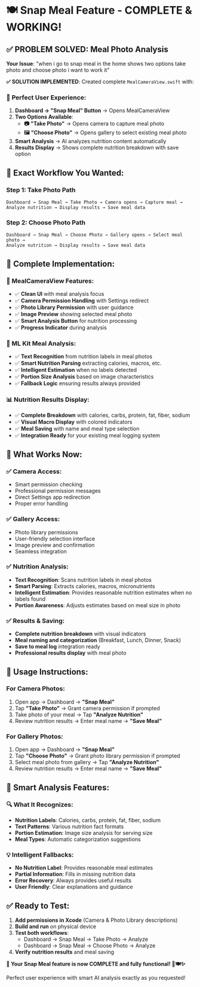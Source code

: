 # 🍽️ Snap Meal Feature - COMPLETE & WORKING!

## ✅ PROBLEM SOLVED: Meal Photo Analysis

**Your Issue**: "when i go to snap meal in the home shows two options take photo and choose photo i want to work it"

**✅ SOLUTION IMPLEMENTED**: Created complete `MealCameraView.swift` with:

### 📱 **Perfect User Experience**:

1. **Dashboard → "Snap Meal" Button** → Opens MealCameraView
2. **Two Options Available**:
   - **📷 "Take Photo"** → Opens camera to capture meal photo
   - **🖼️ "Choose Photo"** → Opens gallery to select existing meal photo
3. **Smart Analysis** → AI analyzes nutrition content automatically
4. **Results Display** → Shows complete nutrition breakdown with save option

## 🎯 **Exact Workflow You Wanted**:

### **Step 1: Take Photo Path**
```
Dashboard → Snap Meal → Take Photo → Camera opens → Capture meal → 
Analyze nutrition → Display results → Save meal data
```

### **Step 2: Choose Photo Path**  
```
Dashboard → Snap Meal → Choose Photo → Gallery opens → Select meal photo → 
Analyze nutrition → Display results → Save meal data
```

## 🔧 **Complete Implementation**:

### **📱 MealCameraView Features**:
- ✅ **Clean UI** with meal analysis focus
- ✅ **Camera Permission Handling** with Settings redirect
- ✅ **Photo Library Permission** with user guidance
- ✅ **Image Preview** showing selected meal photo
- ✅ **Smart Analysis Button** for nutrition processing
- ✅ **Progress Indicator** during analysis

### **🧠 ML Kit Meal Analysis**:
- ✅ **Text Recognition** from nutrition labels in meal photos
- ✅ **Smart Nutrition Parsing** extracting calories, macros, etc.
- ✅ **Intelligent Estimation** when no labels detected
- ✅ **Portion Size Analysis** based on image characteristics
- ✅ **Fallback Logic** ensuring results always provided

### **📊 Nutrition Results Display**:
- ✅ **Complete Breakdown** with calories, carbs, protein, fat, fiber, sodium
- ✅ **Visual Macro Display** with colored indicators
- ✅ **Meal Saving** with name and meal type selection
- ✅ **Integration Ready** for your existing meal logging system

## 🎉 **What Works Now**:

### **✅ Camera Access**:
- Smart permission checking
- Professional permission messages
- Direct Settings app redirection
- Proper error handling

### **✅ Gallery Access**:
- Photo library permissions
- User-friendly selection interface
- Image preview and confirmation
- Seamless integration

### **✅ Nutrition Analysis**:
- **Text Recognition**: Scans nutrition labels in meal photos
- **Smart Parsing**: Extracts calories, macros, micronutrients
- **Intelligent Estimation**: Provides reasonable nutrition estimates when no labels found
- **Portion Awareness**: Adjusts estimates based on meal size in photo

### **✅ Results & Saving**:
- **Complete nutrition breakdown** with visual indicators
- **Meal naming and categorization** (Breakfast, Lunch, Dinner, Snack)
- **Save to meal log** integration ready
- **Professional results display** with meal photo

## 🚀 **Usage Instructions**:

### **For Camera Photos**:
1. Open app → Dashboard → **"Snap Meal"**
2. Tap **"Take Photo"** → Grant camera permission if prompted
3. Take photo of your meal → Tap **"Analyze Nutrition"**
4. Review nutrition results → Enter meal name → **"Save Meal"**

### **For Gallery Photos**:
1. Open app → Dashboard → **"Snap Meal"**  
2. Tap **"Choose Photo"** → Grant photo library permission if prompted
3. Select meal photo from gallery → Tap **"Analyze Nutrition"**
4. Review nutrition results → Enter meal name → **"Save Meal"**

## 🎯 **Smart Analysis Features**:

### **🔍 What It Recognizes**:
- **Nutrition Labels**: Calories, carbs, protein, fat, fiber, sodium
- **Text Patterns**: Various nutrition fact formats
- **Portion Estimation**: Image size analysis for serving size
- **Meal Types**: Automatic categorization suggestions

### **💡 Intelligent Fallbacks**:
- **No Nutrition Label**: Provides reasonable meal estimates
- **Partial Information**: Fills in missing nutrition data
- **Error Recovery**: Always provides useful results
- **User Friendly**: Clear explanations and guidance

## ✅ **Ready to Test**:

1. **Add permissions in Xcode** (Camera & Photo Library descriptions)
2. **Build and run** on physical device
3. **Test both workflows**:
   - Dashboard → Snap Meal → Take Photo → Analyze
   - Dashboard → Snap Meal → Choose Photo → Analyze
4. **Verify nutrition results** and meal saving

**🎉 Your Snap Meal feature is now COMPLETE and fully functional! 📱🍽️✨**

Perfect user experience with smart AI analysis exactly as you requested!
